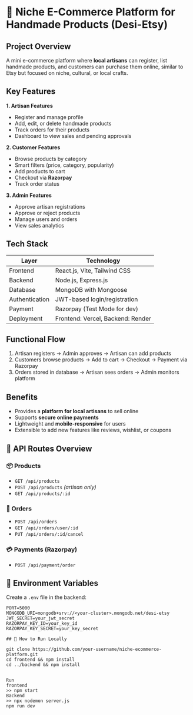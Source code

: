 # 🧵 Niche E-Commerce Platform for Handmade Products (Desi-Etsy)

## Project Overview

A  mini e-commerce platform where **local artisans** can register, list handmade products, and customers can purchase them online, similar to Etsy but focused on niche, cultural, or local crafts.

## Key Features

**1. Artisan Features**

* Register and manage profile
* Add, edit, or delete handmade products
* Track orders for their products
* Dashboard to view sales and pending approvals

**2. Customer Features**

* Browse products by category
* Smart filters (price, category, popularity)
* Add products to cart
* Checkout via **Razorpay**
* Track order status

**3. Admin Features**

* Approve artisan registrations
* Approve or reject products
* Manage users and orders
* View sales analytics

## Tech Stack

| Layer          | Technology                        |
| -------------- | --------------------------------- |
| Frontend       | React.js, Vite, Tailwind CSS      |
| Backend        | Node.js, Express.js               |
| Database       | MongoDB with Mongoose             |
| Authentication | JWT-based login/registration      |
| Payment        | Razorpay (Test Mode for dev)      |
| Deployment     | Frontend: Vercel, Backend: Render |


## Functional Flow

1. Artisan registers → Admin approves → Artisan can add products
2. Customers browse products → Add to cart → Checkout → Payment via Razorpay
3. Orders stored in database → Artisan sees orders → Admin monitors platform


## Benefits

* Provides a **platform for local artisans** to sell online
* Supports **secure online payments**
* Lightweight and **mobile-responsive** for users
* Extensible to add new features like reviews, wishlist, or coupons


## 🔗 API Routes Overview

### 📦 Products
- `GET /api/products`
- `POST /api/products` _(artisan only)_
- `GET /api/products/:id`

### 🧾 Orders
- `POST /api/orders`
- `GET /api/orders/user/:id`
- `PUT /api/orders/:id/cancel`

### 💳 Payments (Razorpay)
- `POST /api/payment/order`


## 🔧 Environment Variables

Create a `.env` file in the backend:

```env
PORT=5000
MONGODB_URI=mongodb+srv://<your-cluster>.mongodb.net/desi-etsy
JWT_SECRET=your_jwt_secret
RAZORPAY_KEY_ID=your_key_id
RAZORPAY_KEY_SECRET=your_key_secret

## 🚀 How to Run Locally

git clone https://github.com/your-username/niche-ecommerce-platform.git
cd frontend && npm install
cd ../backend && npm install


Run
frontend
>> npm start
Backend
>> npx nodemon server.js
npm run dev

